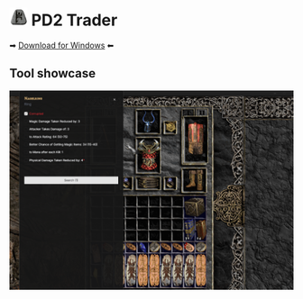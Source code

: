 # ![PD2 Trader](src-tauri/icons/favicon-32x32.png) PD2 Trader



➡ [Download for Windows](https://errolgr.github.io/pd2-trade/download) ⬅

## Tool showcase

![](src/assets/showcase1.png)

